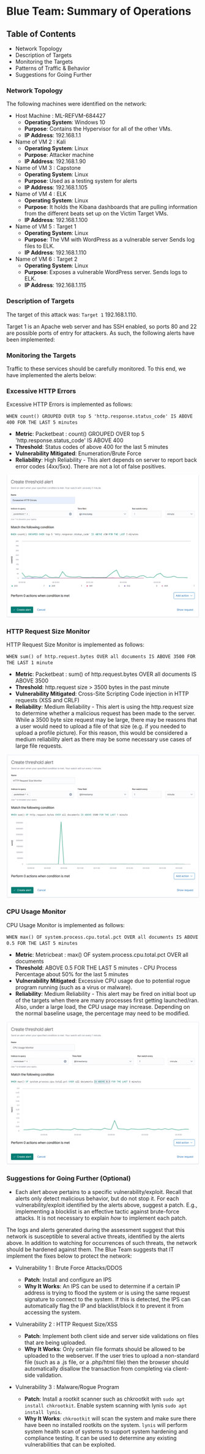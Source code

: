 # Blue Team: Summary of Operations

## Table of Contents
- Network Topology
- Description of Targets
- Monitoring the Targets
- Patterns of Traffic & Behavior
- Suggestions for Going Further

### Network Topology
The following machines were identified on the network:
- Host Machine : ML-REFVM-684427
  - **Operating System**: Windows 10
  - **Purpose**: Contains the Hypervisor for all of the other VMs.
  - **IP Address**: 192.168.1.1
- Name of VM 2 : Kali
  - **Operating System**: Linux
  - **Purpose**: Attacker machine
  - **IP Address**: 192.168.1.90
- Name of VM 3 : Capstone
  - **Operating System**: Linux
  - **Purpose**: Used as a testing system for alerts
  - **IP Address**: 192.168.1.105 
- Name of VM 4 : ELK
  - **Operating System**: Linux
  - **Purpose**: It holds the Kibana dashboards that are pulling information from the different beats set up on the Victim Target VMs.
  - **IP Address**: 192.168.1.100
- Name of VM 5 : Target 1
  - **Operating System**: Linux
  - **Purpose**: The VM with WordPress as a vulnerable server Sends log files to ELK.
  - **IP Address**: 192.168.1.110 
- Name of VM 6 : Target 2
  - **Operating System**: Linux
  - **Purpose**: Exposes a vulnerable WordPress server. Sends logs to ELK.
  - **IP Address**: 192.168.1.115  

### Description of Targets
The target of this attack was: `Target 1` 192.168.1.110.

Target 1 is an Apache web server and has SSH enabled, so ports 80 and 22 are possible ports of entry for attackers. As such, the following alerts have been implemented:

### Monitoring the Targets ###

Traffic to these services should be carefully monitored. To this end, we have implemented the alerts below:

### Excessive HTTP Errors ###

Excessive HTTP Errors is implemented as follows:
    
    WHEN count() GROUPED OVER top 5 'http.response.status_code' IS ABOVE 400 FOR THE LAST 5 minutes

  - **Metric**:  Packetbeat : count() GROUPED OVER top 5 'http.response.status_code' IS ABOVE 400 
  - **Threshold**: Status codes of above 400 for the last 5 minutes
  - **Vulnerability Mitigated**: Enumeration/Brute Force
  - **Reliability**: High Reliability - This alert depends on server to report back error codes (4xx/5xx). There are not a lot of false positives.

![Http Errors](images/httpErrorsAlert.png "Http Errors")

### HTTP Request Size Monitor ###
HTTP Request Size Monitor is implemented as follows:

    WHEN sum() of http.request.bytes OVER all documents IS ABOVE 3500 FOR THE LAST 1 minute

  - **Metric**: Packetbeat :  sum() of http.request.bytes OVER all documents IS ABOVE 3500 
  - **Threshold**: http.request size > 3500 bytes in the past minute
  - **Vulnerability Mitigated**: Cross-Site Scripting Code injection in HTTP requests (XSS and CRLF) 
  - **Reliability**: Medium Reliability - This alert is using the http.request size to determine whether a malicious request has been made to the server. While a 3500 byte size request may be large, there may be reasons that a user would need to upload a file of that size (e.g. if you needed to upload a profile picture). For this reason, this would be considered a medium reliability alert as there may be some necessary use cases of large file requests.

![Http Request Size](images/httpRequestSizeAlert.png "Http Request Size")

### CPU Usage Monitor ###

CPU Usage Monitor is implemented as follows:

    WHEN max() OF system.process.cpu.total.pct OVER all documents IS ABOVE 0.5 FOR THE LAST 5 minutes

  - **Metric**: Metricbeat : max() OF system.process.cpu.total.pct OVER all documents
  - **Threshold**: ABOVE 0.5 FOR THE LAST 5 minutes - CPU Process Percentage about 50% for the last 5 minutes
  - **Vulnerability Mitigated**: Excessive CPU usage due to potential rogue program running (such as a virus or malware). 
  - **Reliability**: Medium Reliability - This alert may be fired on initial boot up of the targets when there are many processes first getting launched/ran. Also, under a large load, the CPU usage may increase. Depending on the normal baseline usage, the percentage may need to be modified.

![CPU Usage](images/cpuUsageAlert.png "CPU Usage")


### Suggestions for Going Further (Optional)

- Each alert above pertains to a specific vulnerability/exploit. Recall that alerts only detect malicious behavior, but do not stop it. For each vulnerability/exploit identified by the alerts above, suggest a patch. E.g., implementing a blocklist is an effective tactic against brute-force attacks. It is not necessary to explain _how_ to implement each patch.

The logs and alerts generated during the assessment suggest that this network is susceptible to several active threats, identified by the alerts above. In addition to watching for occurrences of such threats, the network should be hardened against them. The Blue Team suggests that IT implement the fixes below to protect the network:
- Vulnerability 1 : Brute Force Attacks/DDOS
  - **Patch**: Install and configure an IPS
  - **Why It Works**: An IPS can be used to determine if a certain IP address is trying to flood the system or is using the same request signature to connect to the system. If this is detected, the IPS can automatically flag the IP and blacklist/block it to prevent it from accessing the system.

- Vulnerability 2 : HTTP Request Size/XSS
  - **Patch**: Implement both client side and server side validations on files that are being uploaded. 
  - **Why It Works**: Only certain file formats should be allowed to be uploaded to the webserver. If the user tries to upload a non-standard file (such as a .js file, or a .php/html file) then the browser should automatically disallow the transaction from completing via client-side validation. 
  
- Vulnerability 3 : Malware/Rogue Program
  - **Patch**: Install a rootkit scanner such as chkrootkit with `sudo apt install chkrootkit`. Enable system scanning with lynis `sudo apt install lynis`.
  - **Why It Works**: `chkrootkit` will scan the system and make sure there have been no installed rootkits on the system. `lynis` will perform system health scan of systems to support system hardening and compliance testing. It can be used to determine any existing vulnerabilities that can be exploited.
